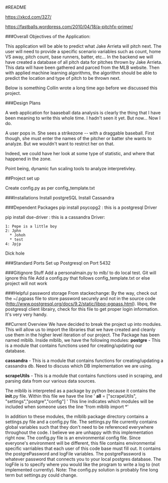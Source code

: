 #README

https://xkcd.com/327/

https://fastballs.wordpress.com/2010/04/18/a-pitchfx-primer/


###Overall Objectives of the Application:

This application will be able to predict what Jake Arrieta will pitch next. The user will need
to provide a specific scenario variables such as count, home VS away, pitch count, base runners, batter, etc...
In the backend we will have created a database of all pitch data for pitches thrown by Jake Arrieta.
This data will have been gathered and parced from the MLB website. Then with applied machine learning
algorithms, the algorithm should be able to predict the location and type of pitch to be thrown next.


Below is something Collin wrote a long time ago before we discussed this project.

###Design Plans

A web application for baaseball data analysis is clearly the thing that I have been
meaning to write this whole time. I hadn't seen it yet. But now... Now I do. 

A user pops in. She sees a strikezone -- with a draggable baseball. First though,
she must enter the names of the pitcher or batter she wants to analyze. But we wouldn't want 
to restrict her on that.

Indeed, we could have her look at some type of statistic, and where that happened in the zone.

Point being, dynamic fun scaling tools to analyze interpretivley. 

##Project set up

Create config.py as per config_template.txt

###Installations
Install postgreSQL
Install Cassandra

###Dependent Packages
pip install psycopg2 : this is a postgresql Driver

pip install dse-driver : this is a cassandra Driver:

    1: Pepe is a little boy
    2: Jphn
      * Johoh
      * test
    4: Jpjp
    
Dick hole
    



###Standard Ports
Set up Postgresql on Port 5432

###Gitignore Stuff
Add a personalmain.py to mlb/ to do local test. Git will ignore this file
Add a config.py that follows config_template.txt or else project will not work

###Helpful password storage
From stackechange: By the way, check out the ~/.pgpass file to store password securely and not
in the source code (http://www.postgresql.org/docs/9.2/static/libpq-pgpass.html). libpq, the postgresql client librairy,
check for this file to get proper login information. It's very very handy.

##Current Overview
We have decided to break the project up into modules. This will allow us to import the libraries that we
have created and cleanly use them in the higher level iteration of our project. The Package has been named
mlblib. Inside mlblib, we have the following modules:
   __postgre__ - This is a module that contains functions used for creating/updating our database.
   
   __cassandra__ - This is a module that contains functions for creating/updating a cassandra db. Need to discuss which 
   DB implementation we are using.
   
   __scrapeUtils__ - This is a module that contains functions used in scraping, and parsing data from our various data sources.

The mlblib is interpreted as a package by python because it contains the __init__.py file. Within this file we have the line
' __all__ = ["scrapeUtils", "settings","postgre","config"] '
This line indicates which modules will be included when someone uses the line 
'from mlblib import *' 

In addition to these modules, the mlblib package directory contains a settings.py file and a config.py file. The settings.py
file currently contains global variables such that they don't need to be referenced everywhere throughout the code. I believe
we are unhappy with this implementation right now. The config.py file is an environmental config file. Since everyone's
environment will be different, this file contains environmental specific varriables that each user of this code base must fill out.
It contains the postgrePassword and logFile variables. The postgrePassword is whatever password that connects you to your local
postgres database. The logFile is to specify where you would like the program to write a log to (not implemented currently).
Note: The config.py solution is probably fine long term but settings.py could change.